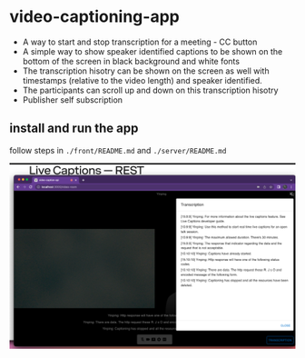 # video-captioning-app

- A way to start and stop transcription for a meeting - CC button
- A simple way to show speaker identified captions to be shown on the bottom of the screen in black background and white fonts
- The transcription hisotry can be shown on the screen as well with timestamps (relative to the video length) and speaker identified. 
- The participants can scroll up and down on this transcription hisotry
- Publisher self subscription

## install and run the app
follow steps in `./front/README.md` and `./server/README.md` 


![sample app with Vonage Live Captions](./video-captioning-api-demo.png?raw=true "sample app with Vonage Live Captions")